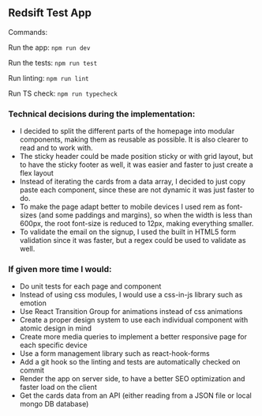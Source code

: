 ## Redsift Test App

Commands:

Run the app: `npm run dev`

Run the tests: `npm run test`

Run linting: `npm run lint`

Run TS check: `npm run typecheck`

### Technical decisions during the implementation:

- I decided to split the different parts of the homepage into modular components, making them as reusable as possible. It is also clearer to read and to work with.
- The sticky header could be made position sticky or with grid layout, but to have the sticky footer as well, it was easier and faster to just create a flex layout
- Instead of iterating the cards from a data array, I decided to just copy paste each component, since these are not dynamic it was just faster to do.
- To make the page adapt better to mobile devices I used rem as font-sizes (and some paddings and margins), so when the width is less than 600px, the root font-size is reduced to 12px, making everything smaller.
- To validate the email on the signup, I used the built in HTML5 form validation since it was faster, but a regex could be used to validate as well.

### If given more time I would:

- Do unit tests for each page and component
- Instead of using css modules, I would use a css-in-js library such as emotion
- Use React Transition Group for animations instead of css animations
- Create a proper design system to use each individual component with atomic design in mind
- Create more media queries to implement a better responsive page for each specific device
- Use a form management library such as react-hook-forms
- Add a git hook so the linting and tests are automatically checked on commit
- Render the app on server side, to have a better SEO optimization and faster load on the client
- Get the cards data from an API (either reading from a JSON file or local mongo DB database)
